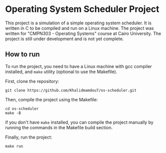 # Operating System Scheduler Project
This project is a simulation of a simple operating system scheduler. It is written in C to be compiled and run on a Linux machine. The project was written for "CMPN303 - Operating Systems" course at Cairo University.
The project is still under development and is not yet complete.

## How to run
To run the project, you need to have a Linux machine with gcc compiler installed, and `make` utility (optional to use the Makefile). 

First, clone the repository:
```
git clone https://github.com/Khalidmamdou7/os-scheduler.git
```
Then, compile the project using the Makefile:
```
cd os-scheduler
make -B
```
if you don't have `make` installed, you can compile the project manually by running the commands in the Makefile build section.

Finally, run the project:
```
make run
```
